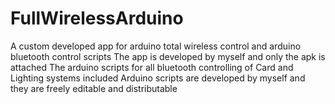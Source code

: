 # FullWirelessArduino
A custom developed app for arduino total wireless control and arduino bluetooth control scripts
The app is developed by myself and only the apk is attached
The arduino scripts for all bluetooth controlling of Card and Lighting systems included
Arduino scripts are developed by myself and they are freely editable and distributable
